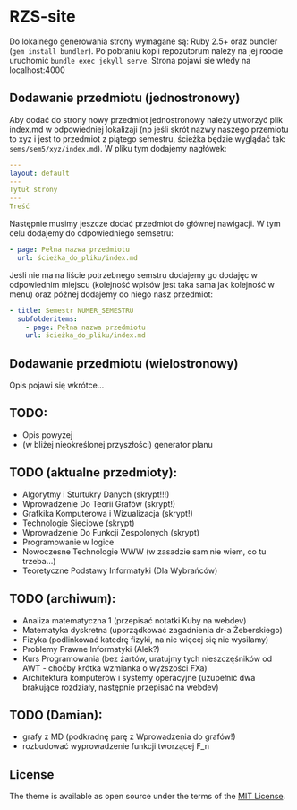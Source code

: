 # RZS-site

Do lokalnego generowania strony wymagane są: Ruby 2.5+ oraz bundler (`gem install bundler`).
Po pobraniu kopii repozutorum należy na jej roocie uruchomić `bundle exec jekyll serve`.
Strona pojawi sie wtedy na localhost:4000

## Dodawanie przedmiotu (jednostronowy)

Aby dodać do strony nowy przedmiot jednostronowy należy utworzyć plik index.md w odpowiedniej lokalizaji (np jeśli skrót nazwy naszego przemiotu to xyz i jest to przedmiot z piątego semestru, ścieżka będzie wyglądać tak: `sems/sem5/xyz/index.md`). W pliku tym dodajemy nagłówek:

```yml
---
layout: default
---
Tytuł strony
---
Treść
```

Następnie musimy jeszcze dodać przedmiot do głównej nawigacji. W tym celu dodajemy do odpowiedniego semsetru:

```yml
- page: Pełna nazwa przedmiotu
  url: ścieżka_do_pliku/index.md
```

Jeśli nie ma na liście potrzebnego semstru dodajemy go dodajęc w odpowiednim miejscu (kolejność wpisów jest taka sama jak kolejność w menu) oraz późnej dodajemy do niego nasz przedmiot:

```yml
- title: Semestr NUMER_SEMESTRU
  subfolderitems:
    - page: Pełna nazwa przedmiotu
    url: ścieżka_do_pliku/index.md
```

## Dodawanie przedmiotu (wielostronowy)

Opis pojawi się wkrótce...

## TODO:

* Opis powyżej
* (w bliżej nieokreślonej przyszłości) generator planu

## TODO (aktualne przedmioty):
* Algorytmy i Sturtukry Danych (skrypt!!!)
* Wprowadzenie Do Teorii Grafów (skrypt!)
* Grafkika Komputerowa i Wizualizacja  (skrypt!)
* Technologie Sieciowe (skrypt)
* Wprowadzenie Do Funkcji Zespolonych (skrypt)
* Programowanie w logice
* Nowoczesne Technologie WWW (w zasadzie sam nie wiem, co tu trzeba...)
* Teoretyczne Podstawy Informatyki (Dla Wybrańców)

## TODO (archiwum):
* Analiza matematyczna 1 (przepisać notatki Kuby na webdev)
* Matematyka dyskretna (uporządkować zagadnienia dr-a Żeberskiego)
* Fizyka (podlinkować katedrę fizyki, na nic więcej się nie wysilamy)
* Problemy Prawne Informatyki (Alek?)
* Kurs Programowania (bez żartów, uratujmy tych nieszczęśników od AWT - choćby krótka wzmianka o wyższości FXa)
* Architektura komputerów i systemy operacyjne (uzupełnić dwa brakujące rozdziały, następnie przepisać na webdev)

## TODO (Damian):
* grafy z MD (podkradnę parę z Wprowadzenia do grafów!)
* rozbudować wyprowadzenie funkcji tworzącej F_n



## License

The theme is available as open source under the terms of the [MIT License](https://opensource.org/licenses/MIT).
